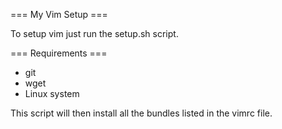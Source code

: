 === My Vim Setup ===

To setup vim just run the setup.sh script.

=== Requirements ===
  - git
  - wget
  - Linux system

This script will then install all the bundles listed in the vimrc file.
